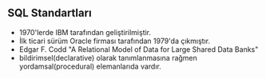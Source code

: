 ## SQL Standartları

- 1970'lerde IBM tarafından geliştirilmiştir.
- İlk ticari sürüm Oracle firması tarafından 1979'da çıkmıştır.
-  Edgar F. Codd "A Relational Model of Data for Large Shared Data Banks" 
- bildirimsel(declarative) olarak tanımlanmasına rağmen yordamsal(procedural) elemanlarıda vardır.







